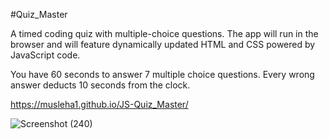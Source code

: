 
#Quiz_Master

A timed coding quiz with multiple-choice questions. The app will run in the browser and will feature dynamically updated HTML and CSS powered by JavaScript code.

You have 60 seconds to answer 7 multiple choice questions. Every wrong answer deducts 10 seconds from the clock.

https://musleha1.github.io/JS-Quiz_Master/

![Screenshot (240)](https://user-images.githubusercontent.com/86237540/215150558-bb611d96-8ec7-473a-a91c-c839aeba8821.png)
